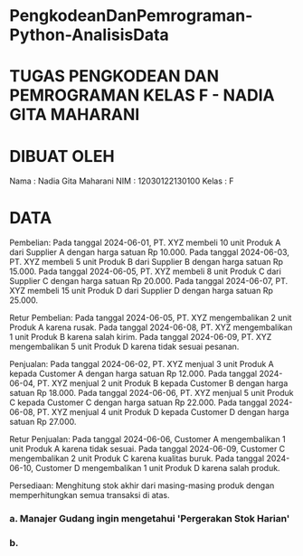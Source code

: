 # PengkodeanDanPemrograman-Python-AnalisisData
# TUGAS PENGKODEAN DAN PEMROGRAMAN KELAS F - NADIA GITA MAHARANI

# DIBUAT OLEH
Nama : Nadia Gita Maharani
NIM : 12030122130100
Kelas : F

# DATA
Pembelian:
Pada tanggal 2024-06-01, PT. XYZ membeli 10 unit Produk A dari Supplier A dengan harga satuan Rp 10.000.
Pada tanggal 2024-06-03, PT. XYZ membeli 5 unit Produk B dari Supplier B dengan harga satuan Rp 15.000.
Pada tanggal 2024-06-05, PT. XYZ membeli 8 unit Produk C dari Supplier C dengan harga satuan Rp 20.000.
Pada tanggal 2024-06-07, PT. XYZ membeli 15 unit Produk D dari Supplier D dengan harga satuan Rp 25.000.

Retur Pembelian:
Pada tanggal 2024-06-05, PT. XYZ mengembalikan 2 unit Produk A karena rusak.
Pada tanggal 2024-06-08, PT. XYZ mengembalikan 1 unit Produk B karena salah kirim.
Pada tanggal 2024-06-09, PT. XYZ mengembalikan 5 unit Produk D karena tidak sesuai pesanan.

Penjualan:
Pada tanggal 2024-06-02, PT. XYZ menjual 3 unit Produk A kepada Customer A dengan harga satuan Rp 12.000.
Pada tanggal 2024-06-04, PT. XYZ menjual 2 unit Produk B kepada Customer B dengan harga satuan Rp 18.000.
Pada tanggal 2024-06-06, PT. XYZ menjual 5 unit Produk C kepada Customer C dengan harga satuan Rp 22.000.
Pada tanggal 2024-06-08, PT. XYZ menjual 4 unit Produk D kepada Customer D dengan harga satuan Rp 27.000.

Retur Penjualan:
Pada tanggal 2024-06-06, Customer A mengembalikan 1 unit Produk A karena tidak sesuai.
Pada tanggal 2024-06-09, Customer C mengembalikan 2 unit Produk C karena kualitas buruk.
Pada tanggal 2024-06-10, Customer D mengembalikan 1 unit Produk D karena salah produk.

Persediaan:
Menghitung stok akhir dari masing-masing produk dengan memperhitungkan semua transaksi di atas.

### a. Manajer Gudang ingin mengetahui 'Pergerakan Stok Harian'
### b. 

